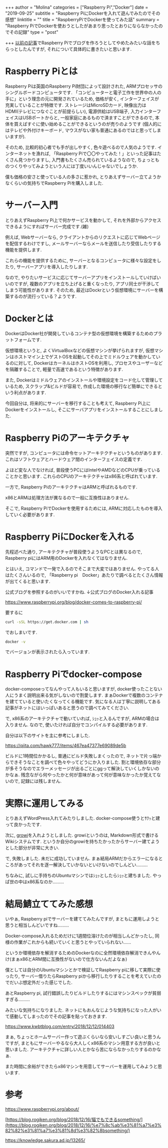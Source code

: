 +++
author = "Molina"
categories = ["Raspberry Pi","Docker"]
date = "2019-09-25"
subtitle = "Raspberry PiにDockerを入れて遊んでみたのでその感想"
linktitle = ""
title = "RaspberryPiでDockerを使ってみた話"
summary = "Raspberry PiでDockerを使おうとしたがあまり思ったとおりにならなかったのでその記録"
type = "post"

+++
[以前の記事](/blog/my-first-post)でRaspberry Piでブログを作ろうとしてやめたみたいな話をちらっとしたんですが, それについて具体的に書きたいと思います.

# Raspberry Piとは
Raspberry Piは英国のRaspberry Pi財団によって設計された, ARMプロセッサのシングルボードコンピュータです. 「コンピューターと電子工作を世界中の人の手に」という理念の元に開発されているため, 価格が安く, インターフェイスが充実していることが特徴です. ストレージはMicroSDカード, 映像出力はHDMI(テレビにつなぐことが前提らしい), 電源供給はUSB端子, 入力インターフェイスはUSBポートからと, 一般家庭にあるもので済ますことができるので, 本体を買えばすぐに使い始めることができるというのが売りのようです (個人的にはテレビや外付けキーボード, マウスがない家も普通にあるのではと思ってしまいますが). 

そのため, 比較的初心者でも手が出しやすく, 色々遊べるので人気のようです. インターネットを漁れば, 「Raspberry Piで〇〇やってみた！」といった記事はたくさん見つかりますし, 入門書もたくさん売られているようなので, ちょっとものつくりやってみようという人には丁度いいんじゃないでしょうか.

僕も価格の安さと使っている人の多さに惹かれ, とりあえずサーバー立てようかなくらいの気持ちでRaspberry Piを購入しました.

# サーバー入門
とりあえずRaspberry Pi上で何かサービスを動かして, それを外部からアクセスできるようにすればサーバー完成です.(雑)

例えば, Webサーバーなら, クライアントからのリクエストに応じてWebページを配信するわけですし, メールサーバーならメールを送信したり受信したりする機能を提供します.

これらの機能を提供するために, サーバーとなるコンピュータに様々な設定をしたり, サーバーアプリを導入したりします. 

なので, やりたいサービスに応じてサーバーアプリをインストールしていけばいいのですが, 複数のアプリを立ち上げると重くなったり, アプリ同士が干渉してしまう可能性があります. そのため, 最近はDockrという仮想環境にサーバーを構築するのが流行っている？ようです.

# Dockerとは
DockerはDocker社が開発しているコンテナ型の仮想環境を構築するためのプラットフォームです.

仮想環境というと, よくVirtualBoxなどの仮想マシンが挙げられますが, 仮想マシンはホストマイン上でゲストOSを起動してその上でミドルウェアを動かしているのに対して, DockerはカーネルはホストOSを利用し, プロセスやユーザーなどを隔離することで, 軽量で高速であるという特徴があります. 

また, Dockerはミドルウェアのインストールや環境設定をコード化して管理しているため, スクラップ&ビルドが容易で, 作成した環境の移行など簡単にできるという利点があります.

今回自分は, 将来的にサーバーを移行することも考えて, Raspberry Pi上にDockerをインストールし, そこにサーバアプリをインストールすることにしました.

# Raspberry Piのアーキテクチャ
突然ですが, コンピュータには命令セットアーキテクチャというものがあります. これはソフトウェアとハードウェア間のインターフェイスの定義です. 

よほど変な人でなければ, 普段使うPCにはIntelやAMDなどのCPUが乗っていることかと思います. これらのCPUのアーキテクチャはx86系と呼ばれています.

一方で, Raspberry PiのアーキテクチャはARMと呼ばれるものです. 

x86とARMは処理方法が異なるので一般に互換性はありません.

そこで, Raspberry PiでDockerを使用するためには, ARMに対応したものを導入していく必要があります.

# Raspberry PiにDockerを入れる
先程述べた通り, アーキテクチャが普段使うようなPCとは異なるので, Raspberry piにはARM用のDockerを入れなくてはなりません. 

とはいえ, コマンドで一発で入るのでそこまで大変ではありません. やってる人はたくさんいるので, 「Raspberry pi　Docker」あたりで調べるとたくさん情報が出てくると思います.

公式ブログを参照するのがいいですかね. ↓公式ブログのDocker入れる記事

https://www.raspberrypi.org/blog/docker-comes-to-raspberry-pi/

要するに
```bash
curl -sSL https://get.docker.com | sh
```
でおしまいです. 
```bash
docker -v
```
でバージョンが表示されたら入っています.

# Raspberry Piでdocker-compose
docker-composeってなんやって人もいると思いますが, docker使ったことない人にうまく説明出来る気がしないので割愛します. まぁDockerで複数のコンテナを建てていると使いたくなってくる機能です. 気になる人は丁寧に説明してある記事がネットにはいっぱいあると思うので調べてみてください.

で, x86系のアーキテクチャで動いていれば, ｼｭｯと入るんですが, ARMの場合は入りません. 
なので, 使いたければ自分でコンパイルする必要があります.

自分は以下のサイトを主に参考にしました.

https://qiita.com/hawk777/items/467ea47377e69089de5b

ビルドに1時間位かかるし, 普通にビルド失敗しまくったので, ネットで片っ端からできそうなことを調べて色々やってどうにか入りました. 割と環境依存な部分が多そうなのでエラーメッセージが出るごとにggって解決していくしかないのかなぁ. 残念ながら何やったかと何が意味があって何が意味なかったか覚えてないので, 記録には残しません. 

# 実際に運用してみる
とりあえずWordPress入れてみたりしました. docker-compose使うとｻｸｯと建って良かったです.

次に, [growi](https://growi.org/)を入れようとしました. growiというのは, Markdown形式で書けるWikiシステムです. というか自分のgrowiを持ちたかったからサーバー建てようとした部分が非常に大きい. 

で, 失敗しました. 未だに成功していません. まぁ結局ARMだからエラーになるところがあってそれを逐一解決していかないといけないのでしんどい………

ちなみに, 試しに手持ちのUbuntuマシンではｼｭｯとしたらｼｭｯと建ちました. やっぱ世の中はx86系なのか………

# 結局鯖立ててみた感想
いやぁ, Raspberry piでサーバーを建ててみたんですが, まともに運用しようと思うと相当しんどいですね………

Docker-compose入れるためだけに1週間位溶けたのが相当しんどかったし, 同様の作業がこれからも続いていくと思うとやっていられない……

というか環境依存を解消するためのDockerなのに全然環境依存解消できんやんけ(まぁx86とARM間に互換性がないので仕方ないんだよなぁ)

僕としては自分のUbuntuマシンとかで検証してRaspberry piに移して実際に使ったり, サーバー借りたらRaspberry piから移行したりすることを考えていたのでだいぶ想定外だった感じでした.

あとRaspberry pi, 試行錯誤したりビルドしたりするにはマシンスペックが貧弱すぎる………

みたいな気持ちになりました. ネットにもおんなじような気持ちになった人がいて感動してしまったのでその記事を貼っておきます.

https://www.kwbtblog.com/entry/2018/12/12/014403

まぁ, ちょっとホームサーバー作って遊ぶくらいなら安いしすごい良いと思うんですが, まともにサーバーやるなら大人しくx86系のマシン用意する方が良いと思いました. アーキテクチャに詳しい人とかなら苦にならなかったりするのかなぁ.

また時間に余裕ができたらx86マシンを用意してサーバーを運用してみようと思います.

# 参考
https://www.raspberrypi.org/about/

[https://blog.rogiken.org/blog/2018/12/16/猫でもできるsomething/](https://blog.rogiken.org/blog/2018/12/16/%e7%8c%ab%e3%81%a7%e3%82%82%e3%81%a7%e3%81%8d%e3%82%8bsomething/)

https://knowledge.sakura.ad.jp/13265/